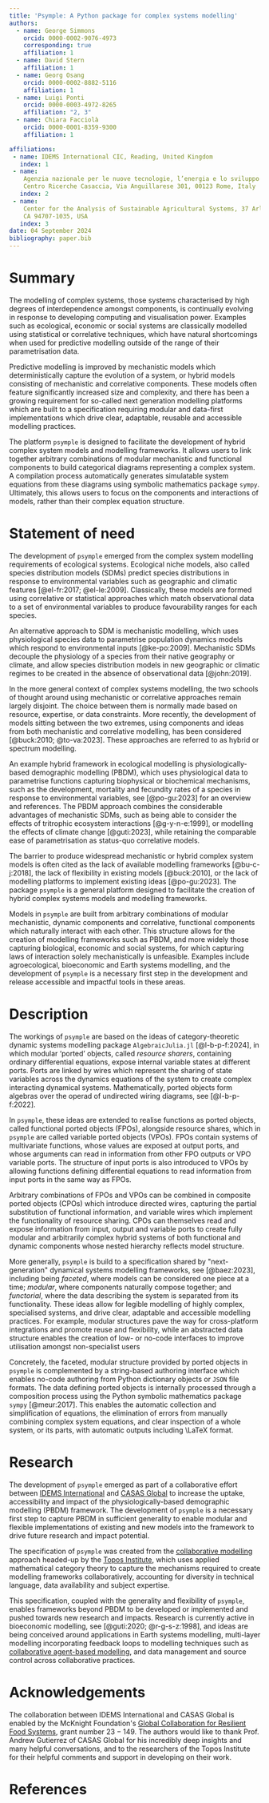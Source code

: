 ```yaml
---
title: 'Psymple: A Python package for complex systems modelling'
authors:
  - name: George Simmons
    orcid: 0000-0002-9076-4973
    corresponding: true
    affiliation: 1
  - name: David Stern
    affiliation: 1
  - name: Georg Osang
    orcid: 0000-0002-8882-5116
    affiliation: 1
  - name: Luigi Ponti
    orcid: 0000-0003-4972-8265
    affiliation: "2, 3"
  - name: Chiara Facciolà
    orcid: 0000-0001-8359-9300
    affiliation: 1

affiliations:
 - name: IDEMS International CIC, Reading, United Kingdom
   index: 1
 - name: 
    Agenzia nazionale per le nuove tecnologie, l’energia e lo sviluppo economico sostenibile (ENEA),
    Centro Ricerche Casaccia, Via Anguillarese 301, 00123 Rome, Italy
   index: 2
 - name: 
    Center for the Analysis of Sustainable Agricultural Systems, 37 Arlington Ave, Kensington,
    CA 94707-1035, USA
   index: 3
date: 04 September 2024
bibliography: paper.bib
---
```


# Summary

The modelling of complex systems, those systems characterised by high degrees of interdependence amongst components, is continually evolving in response to developing computing and visualisation power. Examples such as ecological, economic or social systems are classically modelled using statistical or correlative techniques, which have natural shortcomings when used for predictive modelling outside of the range of their parametrisation data.

Predictive modelling is improved by mechanistic models which deterministically capture the evolution of a system, or hybrid models consisting of mechanistic and correlative components. These models often feature significantly increased size and complexity, and there has been a growing requirement for so-called next generation modelling platforms which are built to a specification requiring modular and data-first implementations which drive clear, adaptable, reusable and accessible modelling practices.

The platform `psymple` is designed to facilitate the development of hybrid complex system models and modelling frameworks. It allows users to link together arbitrary combinations of modular mechanistic and functional components to build categorical diagrams representing a complex system. A compilation process automatically generates simulatable system equations from these diagrams using symbolic mathematics package `sympy`. Ultimately, this allows users to focus on the components and interactions of models, rather than their complex equation structure. 

# Statement of need

The development of `psymple` emerged from the complex system modelling requirements of ecological systems. Ecological niche models, also called species distribution models (SDMs) predict species distributions in response to environmental variables such as geographic and climatic features [@el-fr:2017; @el-le:2009]. Classically, these models are formed using correlative or statistical approaches which match observational data to a set of environmental variables to produce favourability ranges for each species.

An alternative approach to SDM is mechanistic modelling, which uses physiological species data to parametrise population dynamics models which respond to environmental inputs [@ke-po:2009]. Mechanistic SDMs decouple the physiology of a species from their native geography or climate, and allow species distribution models in new geographic or climatic regimes to be created in the absence of observational data [@john:2019].

In the more general context of complex systems modelling, the two schools of thought around using mechanistic or correlative approaches remain largely disjoint. The choice between them is normally made based on resource, expertise, or data constraints. More recently, the development of models sitting between the two extremes, using components and ideas from both mechanistic and correlative modelling, has been considered [@buck:2010; @to-va:2023]. These approaches are referred to as hybrid or spectrum modelling.

An example hybrid framework in ecological modelling is physiologically-based demographic modelling (PBDM), which uses physiological data to parametrise functions capturing biophysical or biochemical mechanisms, such as the development, mortality and fecundity rates of a species in response to environmental variables, see [@po-gu:2023] for an overview and references. The PBDM approach combines the considerable advantages of mechanistic SDMs, such as being able to consider the effects of tritrophic ecosystem interactions [@g-y-n-e:1999], or modelling the effects of climate change [@guti:2023], while retaining the comparable ease of parametrisation as status-quo correlative models. 

The barrier to produce widespread mechanistic or hybrid complex system models is often cited as the lack of available modelling frameworks [@bu-c-j:2018], the lack of flexibility in existing models [@buck:2010], or the lack of modelling platforms to implement existing ideas [@po-gu:2023]. The package `psymple` is a general platform designed to facilitate the creation of hybrid complex systems models and modelling frameworks. 

Models in `psymple` are built from arbitrary combinations of modular mechanistic, dynamic components and correlative, functional components which naturally interact with each other. This structure allows for the creation of modelling frameworks such as PBDM, and more widely those capturing biological, economic and social systems, for which capturing laws of interaction solely mechanistically is unfeasible. Examples include agroecological, bioeconomic and Earth systems modelling, and the development of `psymple` is a necessary first step in the development and release accessible and impactful tools in these areas. 

# Description

The workings of `psymple` are based on the ideas of category-theoretic dynamic systems modelling package `AlgebraicJulia.jl` [@l-b-p-f:2024], in which modular ‘ported’ objects, called *resource sharers*, containing ordinary differential equations, expose internal variable states at different ports. Ports are linked by wires which represent the sharing of state variables across the dynamics equations of the system to create complex interacting dynamical systems. Mathematically, ported objects form algebras over the operad of undirected wiring diagrams, see [@l-b-p-f:2022]. 

In `psymple`, these ideas are extended to realise functions as ported objects, called functional ported objects (FPOs), alongside resource shares, which in `psymple` are called variable ported objects (VPOs). FPOs contain systems of multivariate functions, whose values are exposed at output ports, and whose arguments can read in information from other FPO outputs or VPO variable ports. The structure of input ports is also introduced to VPOs by allowing functions defining differential equations to read information from input ports in the same way as FPOs.

Arbitrary combinations of FPOs and VPOs can be combined in composite ported objects (CPOs) which introduce directed wires, capturing the partial substitution of functional information, and variable wires which implement the functionality of resource sharing. CPOs can themselves read and expose information from input, output and variable ports to create fully modular and arbitrarily complex hybrid systems of both functional and dynamic components whose nested hierarchy reflects model structure. 

More generally, `psymple` is build to a specification shared by "next-generation" dynamical systems modelling frameworks, see [@baez:2023], including being *faceted*, where models can be considered one piece at a time; *modular*, where components naturally compose together; and *functorial*, where the data describing the system is separated from its functionality. These ideas allow for legible modelling of highly complex, specialised systems, and drive clear, adaptable and accessible modelling practices. For example, modular structures pave the way for cross-platform integrations and promote reuse and flexibility, while an abstracted data structure enables the creation of low- or no-code interfaces to improve utilisation amongst non-specialist users

Concretely, the faceted, modular structure provided by ported objects in `psymple` is complemented by a string-based authoring interface which enables no-code authoring from Python dictionary objects or `JSON` file formats. The data defining ported objects is internally processed through a composition process using the Python symbolic mathematics package `sympy` [@meur:2017]. This enables the automatic collection and simplification of equations, the elimination of errors from manually combining complex system equations, and clear inspection of a whole system, or its parts, with automatic outputs including \LaTeX format. 

# Research

The development of `psymple` emerged as part of a collaborative effort between [IDEMS International](https://www.idems.international/) and [CASAS Global](https://casasglobal.org/) to increase the uptake, accessibility and impact of the physiologically-based demographic modelling (PBDM) framework. The development of `psymple` is a necessary first step to capture PBDM in sufficient generality to enable modular and flexible implementations of existing and new models into the framework to drive future research and impact potential.

The specification of `psymple` was created from the [collaborative modelling](https://topos.institute/collaborative-modelling) approach headed-up by the [Topos Institute](https://topos.institute/), which uses applied mathematical category theory to capture the mechanisms required to create modelling frameworks collaboratively, accounting for diversity in technical language, data availability and subject expertise.

This specification, coupled with the generality and flexibility of `psymple`, enables frameworks beyond PBDM to be developed or implemented and pushed towards new research and impacts. Research is currently active in bioeconomic modelling, see [@guti:2020; @r-g-s-z:1998], and ideas are being conceived around applications in Earth systems modelling, multi-layer modelling incorporating feedback loops to modelling techniques such as [collaborative agent-based modelling](https://johncarlosbaez.wordpress.com/2023/08/17/agent-based-models-part-2/), and data management and source control across collaborative practices.

# Acknowledgements

The collaboration between IDEMS International and CASAS Global is enabled by the McKnight Foundation's [Global Collaboration for Resilient Food Systems](https://www.ccrp.org/), grant number $23-149$. The authors would like to thank Prof. Andrew Gutierrez of CASAS Global for his incredibly deep insights and many helpful conversations, and to the researchers of the Topos Institute for their helpful comments and support in developing on their work.

# References